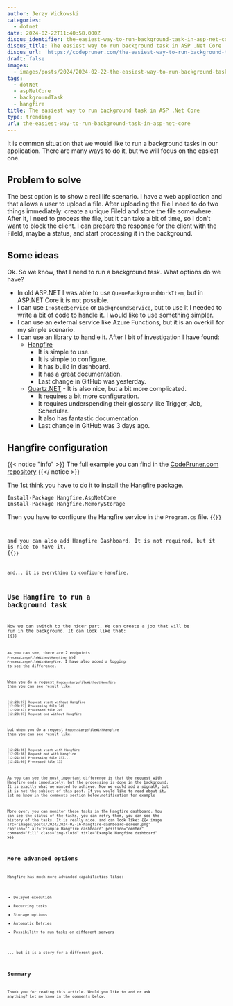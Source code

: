 ```yaml
---
author: Jerzy Wickowski
categories:
  - dotnet
date: 2024-02-22T11:40:58.000Z
disqus_identifier: the-easiest-way-to-run-background-task-in-asp-net-core
disqus_title: The easiest way to run background task in ASP .Net Core
disqus_url: 'https://codepruner.com/the-easiest-way-to-run-background-task-in-asp-net-core'
draft: false
images:
  - images/posts/2024/2024-02-22-the-easiest-way-to-run-background-task-in-ASP-Net-Core.jpg
tags:
  - dotNet
  - aspNetCore
  - backgroundTask
  - hangfire
title: The easiest way to run background task in ASP .Net Core
type: trending
url: the-easiest-way-to-run-background-task-in-asp-net-core
---
```


It is common situation that we would like to run a background tasks in our application. There are many ways to do it, but we will focus on the easiest one.

## Problem to solve
The best option is to show a real life scenario. I have a web application and that allows a user to upload a file. After uploading the file I need to do two things immediately: create a unique FileId and store the file somewhere. After it, I need to process the file, but it can take a bit of time, so I don't want to block the client. I can prepare the response for the client with the FileId, maybe a status, and start processing it in the background. 

## Some ideas
Ok. So we know, that I need to run a background task. What options do we have? 
- In old ASP.NET I was able to use `QueueBackgroundWorkItem`, but in ASP.NET Core it is not possible. 
- I can use `IHostedService` or `BackgroundService`, but to use it I needed to write a bit of code to handle it. I would like to use something simpler. 
- I can use an external service like Azure Functions, but it is an overkill for my simple scenario.
- I can use an library to handle it. After I bit of investigation I have found:
  - [Hangfire](https://www.hangfire.io/) 
    - It is simple to use.
    - It is simple to configure.
    - It has build in dashboard.
    - It has a great documentation.
    - Last change in GitHub was yesterday.
  - [Quartz.NET](https://www.quartz-scheduler.net/) - It is also nice, but a bit more complicated.
    - It requires a bit more configuration.
    - It requires underspending their glossary like Trigger, Job, Scheduler.
    - It also has fantastic documentation.
    - Last change in GitHub was 3 days ago. 


## Hangfire configuration
{{< notice "info" >}}
The full example you can find in the [CodePruner.com repository](https://github.com/jwickowski/codepruner.com/tree/master/src/codepruner.com/static/examples/CodePruner.Examples)
{{</ notice >}}

The 1st think you have to do it to install the Hangfire package.
``` 
Install-Package Hangfire.AspNetCore
Install-Package Hangfire.MemoryStorage
```

Then you have to configure the Hangfire service in the `Program.cs` file. 
{{<code language="csharp" file="static/examples/CodePruner.Examples/CodePruner.Examples.BackgroundTask.Hangfire/Program.cs" region="init_hangfire" >}}

and you can also add Hangfire Dashboard. It is not required, but it is nice to have it. 
{{<code language="csharp" file="static/examples/CodePruner.Examples/CodePruner.Examples.BackgroundTask.Hangfire/Program.cs" region="init_hangfire_dashboard" >}}

and... it is everything to configure Hangfire.

## Use Hangfire to run a background task
Now we can switch to the nicer part. We can create a job that will be run in the background. 
It can look like that: 
{{<code language="csharp" file="static/examples/CodePruner.Examples/CodePruner.Examples.BackgroundTask.Hangfire/Program.cs" region="example_endpoints" >}}

as you can see, there are 2 endpoints `ProcessLargeFileWithoutHangfire` and `ProcessLargeFileWithHangFire`. I have also added a logging to see the difference.

When you do a request `ProcessLargeFileWithoutHangfire` then you can see result like.
```
[12:20:27] Request start without Hangfire
[12:20:27] Processing file 249...
[12:20:37] Processed file 249
[12:20:37] Request end without Hangfire
```

but when you do a request `ProcessLargeFileWithHangFire` then you can see result like.
```
[12:21:36] Request start with Hangfire
[12:21:36] Request end with Hangfire
[12:21:36] Processing file 153...
[12:21:46] Processed file 153
```

As you can see the most important difference is that the request with Hangfire ends immediately, but the processing is done in the background. It is exactly what we wanted to achieve. Now we could add a signalR, but it is not the subject of this post. If you would like to read about it, let me know in the comments section below.notification for example 


More over, you can monitor these tasks in the Hangfire dashboard. You can see the status of the tasks, you can retry them, you can see the history of the tasks. It is really nice. and can look like:
{{< image src="images/posts/2024/2024-02-16-hangfire-dashboard-screen.png" caption="" alt="Example Hangfire dashboard" position="center" command="fill"  class="img-fluid" title="Example Hangfire dashboard" >}}

## More advanced options 
Hangfire has much more advanded capabilieties likse:
- Delayed execution
- Recurring tasks
- Storage options
- Automatic Retries
- Possibility to run tasks on different servers

... but it is a story for a different post.

## Summary
Thank you for reading this article. 
Would you like to add or ask anything? Let me know in the comments below.

